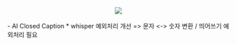 <div align= "center">
    <img src="https://capsule-render.vercel.app/api?type=slice&color=0:d4e3fe,100:000000&height=120&text=AICC&animation=fadeIn&fontColor=bcc2d2&fontSize=90" />
</div><br>
- AI Closed Caption
* whisper 예외처리 개선 => 문자 <-> 숫자 변환 / 띄어쓰기 예외처리 필요
